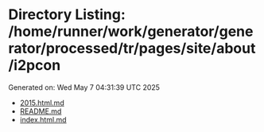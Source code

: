 # Directory Listing: /home/runner/work/generator/generator/processed/tr/pages/site/about/i2pcon
Generated on: Wed May  7 04:31:39 UTC 2025

- [2015.html.md](2015.html.md)
- [README.md](README.md)
- [index.html.md](index.html.md)
